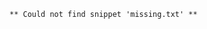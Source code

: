﻿<!-- snippet: missing.txt -->
```
** Could not find snippet 'missing.txt' **
```
<!-- endSnippet -->
